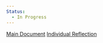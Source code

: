 ```yaml
---
Status:
  - In Progress
---
```

[Main Document](https://docs.google.com/document/d/1jan7EI6XbmTsW77MEYuliOK1qFgbf8Rz61pB6Vj5_r0/edit?tab=t.z6ed78g87424) 
[Individual Reflection](https://docs.google.com/document/d/1_Gd_lLCiO1tTYG-J_mZE3hVIKdGlC3QXVvMdLoWckJM/edit?tab=t.0)
